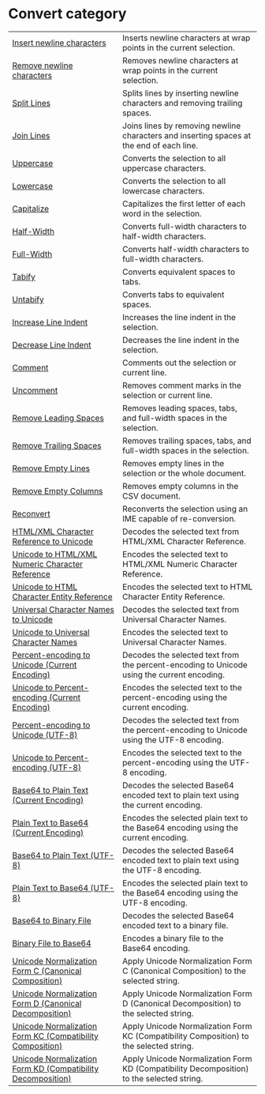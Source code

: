 # Convert category

|     |     |
| --- | --- |
|[Insert newline characters](../edit/insert_cr_wrap) | Inserts newline characters at wrap points in the current selection. |
|[Remove newline characters](../edit/delete_cr_wrap) | Removes newline characters at wrap points in the current selection. |
|[Split Lines](../edit/split_lines) | Splits lines by inserting newline characters and removing trailing spaces. |
|[Join Lines](../edit/join_lines) | Joins lines by removing newline characters and inserting spaces at the end of each line. |
|[Uppercase](../edit/make_upper) | Converts the selection to all uppercase characters. |
|[Lowercase](../edit/make_lower) | Converts the selection to all lowercase characters. |
|[Capitalize](../edit/capitalize) | Capitalizes the first letter of each word in the selection. |
|[Half-Width](../edit/zen_to_han) | Converts full-width characters to half-width characters. |
|[Full-Width](../edit/han_to_zen) | Converts half-width characters to full-width characters. |
|[Tabify](../edit/tabify) | Converts equivalent spaces to tabs. |
|[Untabify](../edit/untabify) | Converts tabs to equivalent spaces. |
|[Increase Line Indent](../edit/indent) | Increases the line indent in the selection. |
|[Decrease Line Indent](../edit/unindent) | Decreases the line indent in the selection. |
|[Comment](../edit/edit_comment) | Comments out the selection or current line. |
|[Uncomment](../edit/edit_uncomment) | Removes comment marks in the selection or current line. |
|[Remove Leading Spaces](../edit/sel_trim_left) | Removes leading spaces, tabs, and full-width spaces in the selection. |
|[Remove Trailing Spaces](../edit/sel_trim_right) | Removes trailing spaces, tabs, and full-width spaces in the selection. |
|[Remove Empty Lines](../edit/remove_empty_lines) | Removes empty lines in the selection or the whole document. |
|[Remove Empty Columns](../edit/remove_empty_columns) | Removes empty columns in the CSV document. |
|[Reconvert](../edit/reconvert) | Reconverts the selection using an IME capable of re-conversion. |
|[HTML/XML Character Reference to Unicode](../edit/decode_html_char_ref) | Decodes the selected text from HTML/XML Character Reference. |
|[Unicode to HTML/XML Numeric Character Reference](../edit/encode_html_char_ref) | Encodes the selected text to HTML/XML Numeric Character Reference. |
|[Unicode to HTML Character Entity Reference](../edit/encode_html_char_entity_ref) | Encodes the selected text to HTML Character Entity Reference. |
|[Universal Character Names to Unicode](../edit/decode_ucn) | Decodes the selected text from Universal Character Names. |
|[Unicode to Universal Character Names](../edit/encode_ucn) | Encodes the selected text to Universal Character Names. |
|[Percent-encoding to Unicode (Current Encoding)](../edit/decode_percent) | Decodes the selected text from the percent-encoding to Unicode using the current encoding. |
|[Unicode to Percent-encoding (Current Encoding)](../edit/encode_percent) | Encodes the selected text to the percent-encoding using the current encoding. |
|[Percent-encoding to Unicode (UTF-8)](../edit/decode_percent_utf8) | Decodes the selected text from the percent-encoding to Unicode using the UTF-8 encoding. |
|[Unicode to Percent-encoding (UTF-8)](../edit/encode_percent_utf8) | Encodes the selected text to the percent-encoding using the UTF-8 encoding. |
|[Base64 to Plain Text (Current Encoding)](../edit/decode_base64) | Decodes the selected Base64 encoded text to plain text using the current encoding. |
|[Plain Text to Base64 (Current Encoding)](../edit/encode_base64) | Encodes the selected plain text to the Base64 encoding using the current encoding. |
|[Base64 to Plain Text (UTF-8)](../edit/decode_base64_utf8) | Decodes the selected Base64 encoded text to plain text using the UTF-8 encoding. |
|[Plain Text to Base64 (UTF-8)](../edit/encode_base64_utf8) | Encodes the selected plain text to the Base64 encoding using the UTF-8 encoding. |
|[Base64 to Binary File](../edit/decode_base64_binary) | Decodes the selected Base64 encoded text to a binary file. |
|[Binary File to Base64](../edit/encode_base64_binary) | Encodes a binary file to the Base64 encoding. |
|[Unicode Normalization Form C (Canonical Composition)](../edit/unicode_norm_fc) | Apply Unicode Normalization Form C (Canonical Composition) to the selected string. |
|[Unicode Normalization Form D (Canonical Decomposition)](../edit/unicode_norm_fd) | Apply Unicode Normalization Form D (Canonical Decomposition) to the selected string. |
|[Unicode Normalization Form KC (Compatibility Composition)](../edit/unicode_norm_fkc) | Apply Unicode Normalization Form KC (Compatibility Composition) to the selected string. |
|[Unicode Normalization Form KD (Compatibility Decomposition)](../edit/unicode_norm_fkd) | Apply Unicode Normalization Form KD (Compatibility Decomposition) to the selected string. |

